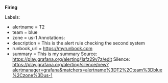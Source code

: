 **Firing**

Labels:

- alertname = T2
- team = blue
- zone = us-1
  Annotations:
- description = This is the alert rule checking the second system
- runbook_url = https://myrunbook.com
- summary = This is my summary
  Source: https://play.grafana.org/alerting/1afz29v7z/edit
  Silence: https://play.grafana.org/alerting/silence/new?alertmanager=grafana&matchers=alertname%3DT2%2Cteam%3Dblue%2Czone%3Dus-1
